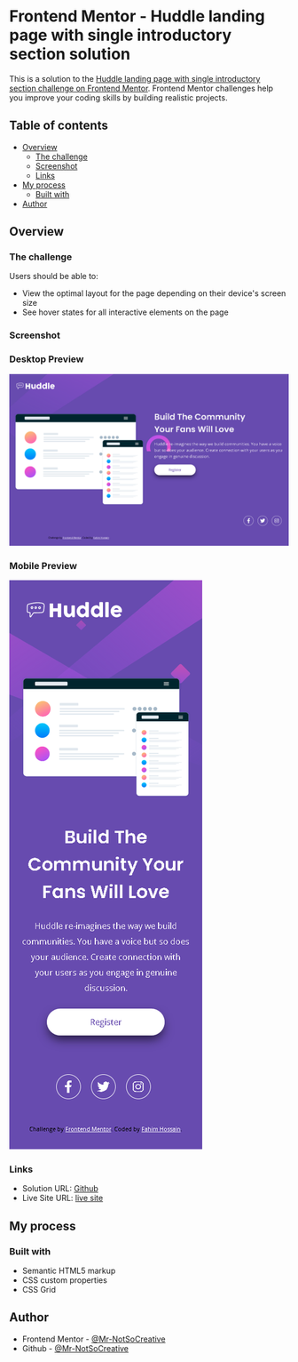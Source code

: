 # Frontend Mentor - Huddle landing page with single introductory section solution

This is a solution to the [Huddle landing page with single introductory section challenge on Frontend Mentor](https://www.frontendmentor.io/challenges/huddle-landing-page-with-a-single-introductory-section-B_2Wvxgi0). Frontend Mentor challenges help you improve your coding skills by building realistic projects.

## Table of contents

- [Overview](#overview)
  - [The challenge](#the-challenge)
  - [Screenshot](#screenshot)
  - [Links](#links)
- [My process](#my-process)
  - [Built with](#built-with)
- [Author](#author)




## Overview

### The challenge

Users should be able to:

- View the optimal layout for the page depending on their device's screen size
- See hover states for all interactive elements on the page

### Screenshot
### Desktop Preview

![img.png](./images/Screenshot-desktop.png)

### Mobile Preview

![img.png](./images/Screenshot-mobile.png)


### Links

- Solution URL: [Github](https://github.com/Mr-NotSoCreative/huddle-landing-page-with-single-introductory-section)
- Live Site URL: [live site](https://mr-notsocreative.github.io/huddle-landing-page-with-single-introductory-section/)

## My process

### Built with

- Semantic HTML5 markup
- CSS custom properties
- CSS Grid


## Author

- Frontend Mentor - [@Mr-NotSoCreative](https://www.frontendmentor.io/profile/Mr-NotSoCreative)
- Github - [@Mr-NotSoCreative](https://github.com/Mr-NotSoCreative)

